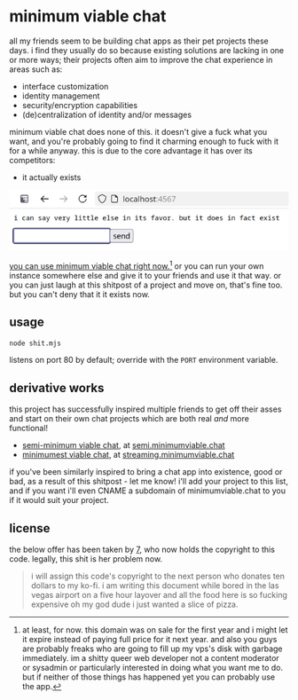 # minimum viable chat

all my friends seem to be building chat apps as their pet projects these days. i
find they usually do so because existing solutions are lacking in one or more
ways; their projects often aim to improve the chat experience in areas such as:

- interface customization
- identity management
- security/encryption capabilities
- (de)centralization of identity and/or messages

minimum viable chat does none of this. it doesn't give a fuck what you want, and
you're probably going to find it charming enough to fuck with it for a while
anyway. this is due to the core advantage it has over its competitors:

- it actually exists

![i can say very little else in its favor. but it does in fact exist](lol.png)

[you can use minimum viable chat right now.](https://minimumviable.chat)[^1] or
you can run your own instance somewhere else and give it to your friends and use
it that way. or you can just laugh at this shitpost of a project and move on,
that's fine too. but you can't deny that it it exists now.

[^1]: at least, for now. this domain was on sale for the first year and i might
let it expire instead of paying full price for it next year. and also you guys
are probably freaks who are going to fill up my vps's disk with garbage
immediately. im a shitty queer web developer not a content moderator or sysadmin
or particularly interested in doing what you want me to do. but if neither of
those things has happened yet you can probably use the app.

## usage

    node shit.mjs

listens on port 80 by default; override with the `PORT` environment variable.

## derivative works

this project has successfully inspired multiple friends to get off their asses
and start on their own chat projects which are both real *and* more functional!

- [semi-minimum viable chat](https://social.treehouse.systems/@tempest/114482211024467108), at [semi.minimumviable.chat](https://semi.minimumviable.chat)
- [minimumest viable chat](https://void.lgbt/notice/AuCfCWFogH1DgqvCr2), at [streaming.minimumviable.chat](https://streaming.minimumviable.chat)

if you've been similarly inspired to bring a chat app into existence, good or
bad, as a result of this shitpost - let me know! i'll add your project to this
list, and if you want i'll even CNAME a subdomain of minimumviable.chat to you
if it would suit your project.

## license

the below offer has been taken by [7](https://0x0079.codeberg.page/), who now
holds the copyright to this code. legally, this shit is her problem now.

> i will assign this code's copyright to the next person who donates ten dollars
> to my ko-fi. i am writing this document while bored in the las vegas airport
> on a five hour layover and all the food here is so fucking expensive oh my god
> dude i just wanted a slice of pizza.
